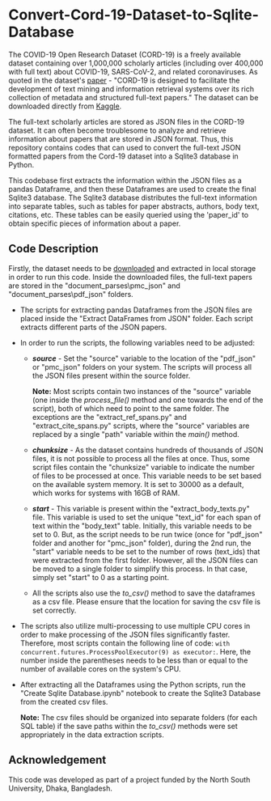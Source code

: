 # Convert-Cord-19-Dataset-to-Sqlite-Database

The COVID-19 Open Research Dataset (CORD-19) is a freely available dataset containing over 1,000,000 scholarly articles (including over 400,000 with full text) about COVID-19, SARS-CoV-2, and related coronaviruses. As quoted in the dataset's [paper](https://arxiv.org/pdf/2004.10706) - "CORD-19 is designed to facilitate the development of text mining and information retrieval systems over its rich collection of metadata and structured full-text papers." The dataset can be downloaded directly from [Kaggle](https://www.kaggle.com/datasets/allen-institute-for-ai/CORD-19-research-challenge).

The full-text scholarly articles are stored as JSON files in the CORD-19 dataset. It can often become troublesome to analyze and retrieve information about papers that are stored in JSON format. Thus, this repository contains codes that can used to convert the full-text JSON formatted papers from the Cord-19 dataset into a Sqlite3 database in Python. 

This codebase first extracts the information within the JSON files as a pandas Dataframe, and then these Dataframes are used to create the final Sqlite3 database. The Sqlite3 database distributes the full-text information into separate tables, such as tables for paper abstracts, authors, body text, citations, etc. These tables can be easily queried using the 'paper_id' to obtain specific pieces of information about a paper.

## Code Description

Firstly, the dataset needs to be [downloaded](https://www.kaggle.com/datasets/allen-institute-for-ai/CORD-19-research-challenge) and extracted in local storage in order to run this code. Inside the downloaded files, the full-text papers are stored in the "document_parses\\pmc_json" and "document_parses\\pdf_json" folders.

- The scripts for extracting pandas Dataframes from the JSON files are placed inside the "Extract DataFrames from JSON" folder. Each script extracts different parts of the JSON papers.
- In order to run the scripts, the following variables need to be adjusted:
  - __*source*__ - Set the "source" variable to the location of the "pdf_json" or "pmc_json" folders on your system. The scripts will process all the JSON files present within the source folder.

    **Note:** Most scripts contain two instances of the "source" variable (one inside the *process_file()* method and one towards the end of the script), both of which need to point to the same folder. The exceptions are the "extract_ref_spans.py" and "extract_cite_spans.py" scripts, where the "source" variables are replaced by a single "path" variable within the *main()* method.
    
  - __*chunksize*__ - As the dataset contains hundreds of thousands of JSON files, it is not possible to process all the files at once. Thus, some script files contain the "chunksize" variable to indicate the number of files to be processed at once. This variable needs to be set based on the available system memory. It is set to 30000 as a default, which works for systems with 16GB of RAM.

  - __*start*__ - This variable is present within the "extract_body_texts.py" file. This variable is used to set the unique "text_id" for each span of text within the "body_text" table. Initially, this variable needs to be set to 0. But, as the script needs to be run twice (once for "pdf_json" folder and another for "pmc_json" folder), during the 2nd run, the "start" variable needs to be set to the number of rows (text_ids) that were extracted from the first folder. However, all the JSON files can be moved to a single folder to simplify this process. In that case, simply set "start" to 0 as a starting point.

  - All the scripts also use the *to_csv()* method to save the dataframes as a csv file. Please ensure that the location for saving the csv file is set correctly.

- The scripts also utilize multi-processing to use multiple CPU cores in order to make processing of the JSON files significantly faster. Therefore, most scripts contain the following line of code: ``with concurrent.futures.ProcessPoolExecutor(9) as executor:``. Here, the number inside the parentheses needs to be less than or equal to the number of available cores on the system's CPU.

- After extracting all the Dataframes using the Python scripts, run the "Create Sqlite Database.ipynb" notebook to create the Sqlite3 Database from the created csv files.

  **Note:** The csv files should be organized into separate folders (for each SQL table) if the save paths within the *to_csv()* methods were set appropriately in the data extraction scripts.

## Acknowledgement

This code was developed as part of a project funded by the North South University, Dhaka, Bangladesh.
